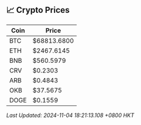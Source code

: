 ## 📈 Crypto Prices

| Coin | Price |
| ---- | ----- |
| BTC | $68813.6800 |
| ETH | $2467.6145 |
| BNB | $560.5979 |
| CRV | $0.2303 |
| ARB | $0.4843 |
| OKB | $37.5675 |
| DOGE | $0.1559 |

_Last Updated: 2024-11-04 18:21:13.108 +0800 HKT_